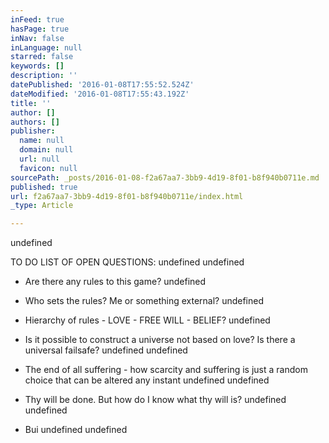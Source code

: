 ```yaml
---
inFeed: true
hasPage: true
inNav: false
inLanguage: null
starred: false
keywords: []
description: ''
datePublished: '2016-01-08T17:55:52.524Z'
dateModified: '2016-01-08T17:55:43.192Z'
title: ''
author: []
authors: []
publisher:
  name: null
  domain: null
  url: null
  favicon: null
sourcePath: _posts/2016-01-08-f2a67aa7-3bb9-4d19-8f01-b8f940b0711e.md
published: true
url: f2a67aa7-3bb9-4d19-8f01-b8f940b0711e/index.html
_type: Article

---
```

undefined

TO DO LIST OF OPEN QUESTIONS:
undefined
undefined

- Are there any rules to this game?
undefined

- Who sets the rules? Me or something external?
undefined

- Hierarchy of rules - LOVE - FREE WILL - BELIEF?
undefined

- Is it possible to construct a universe not based on love? Is there a universal failsafe?
undefined
undefined

- The end of all suffering - how scarcity and suffering is just a random choice that can be altered any instant
undefined
undefined

- Thy will be done. But how do I know what thy will is?
undefined
undefined

- Bui
undefined
undefined